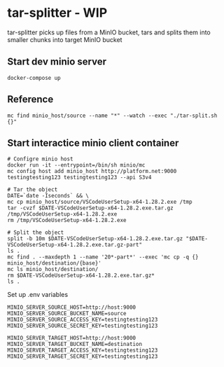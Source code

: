 # tar-splitter - WIP
tar-splitter picks up files from a MinIO bucket, tars and splits them into smaller chunks into target MinIO bucket

## Start dev minio server
```
docker-compose up
```

## Reference
```
mc find minio_host/source --name "*" --watch --exec "./tar-split.sh {}"
```

## Start interactice minio client container
```
# Configre minio host
docker run -it --entrypoint=/bin/sh minio/mc
mc config host add minio_host http://platform.net:9000 testingtesting123 testingtesting123 --api S3v4

# Tar the object
DATE=`date -Iseconds` && \
mc cp minio_host/source/VSCodeUserSetup-x64-1.28.2.exe /tmp
tar -cvzf $DATE-VSCodeUserSetup-x64-1.28.2.exe.tar.gz /tmp/VSCodeUserSetup-x64-1.28.2.exe
rm /tmp/VSCodeUserSetup-x64-1.28.2.exe

# Split the object
split -b 10m $DATE-VSCodeUserSetup-x64-1.28.2.exe.tar.gz "$DATE-VSCodeUserSetup-x64-1.28.2.exe.tar.gz-part"
ls .
mc find . --maxdepth 1 --name '20*-part*' --exec 'mc cp -q {} minio_host/destination/{base}'
mc ls minio_host/destination/
rm $DATE-VSCodeUserSetup-x64-1.28.2.exe.tar.gz*
ls .
```




Set up .env variables
```
MINIO_SERVER_SOURCE_HOST=http://host:9000
MINIO_SERVER_SOURCE_BUCKET_NAME=source
MINIO_SERVER_SOURCE_ACCESS_KEY=testingtesting123
MINIO_SERVER_SOURCE_SECRET_KEY=testingtesting123

MINIO_SERVER_TARGET_HOST=http://host:9000
MINIO_SERVER_TARGET_BUCKET_NAME=destination
MINIO_SERVER_TARGET_ACCESS_KEY=testingtesting123
MINIO_SERVER_TARGET_SECRET_KEY=testingtesting123
```

